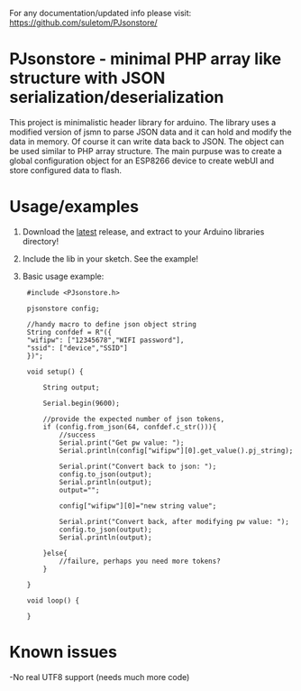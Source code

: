 For any documentation/updated info please visit: https://github.com/suletom/PJsonstore/

# PJsonstore - minimal PHP array like structure with JSON serialization/deserialization

This project is minimalistic header library for arduino. The library uses a modified version of jsmn to parse JSON data and it can hold and modify the data in memory. Of course it can write data back to JSON. The object can be used similar to PHP array structure. The main purpuse was to create a global configuration object for an ESP8266 device to create webUI and store configured data to flash.

# Usage/examples

1. Download the [latest](https://github.com/suletom/PJsonstore/releases/download/v1.0.0/PJsonstore_v1.0.0.zip) release, and extract to your Arduino libraries directory!
2. Include the lib in your sketch. See the example!
3. Basic usage example:
  
		#include <PJsonstore.h>

		pjsonstore config;

		//handy macro to define json object string
		String confdef = R"({
		"wifipw": ["12345678","WIFI password"],
		"ssid": ["device","SSID"]
		})";
	  
		void setup() {

			String output;

			Serial.begin(9600);
	  
			//provide the expected number of json tokens,
			if (config.from_json(64, confdef.c_str())){
				//success
				Serial.print("Get pw value: ");
				Serial.println(config["wifipw"][0].get_value().pj_string);

				Serial.print("Convert back to json: ");
				config.to_json(output);
				Serial.println(output);
				output="";
		  
				config["wifipw"][0]="new string value";

				Serial.print("Convert back, after modifying pw value: ");
				config.to_json(output);
				Serial.println(output);  
		        
			}else{
				//failure, perhaps you need more tokens?
			}

		}
	  
		void loop() {
	
		} 	 
  
# Known issues
-No real UTF8 support (needs much more code)
  
  
  
